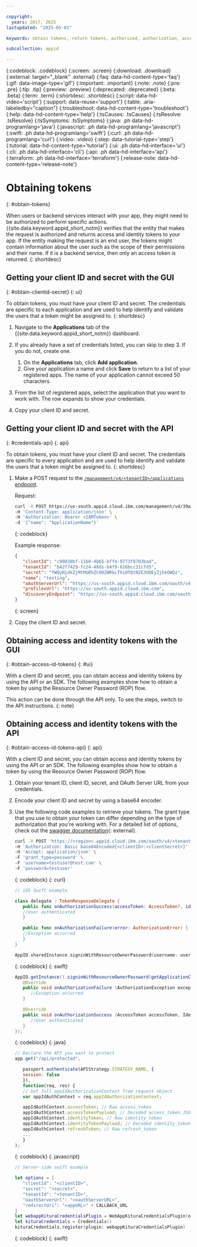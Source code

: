 ```yaml
---

copyright:
  years: 2017, 2025
lastupdated: "2025-05-01"

keywords: obtain tokens, return tokens, authorized, authorization, access management, client id, secret, tenant id, app security, identity token

subcollection: appid

---
```


{:codeblock: .codeblock}
{:screen: .screen}
{:download: .download}
{:external: target="_blank" .external}
{:faq: data-hd-content-type='faq'}
{:gif: data-image-type='gif'}
{:important: .important}
{:note: .note}
{:pre: .pre}
{:tip: .tip}
{:preview: .preview}
{:deprecated: .deprecated}
{:beta: .beta}
{:term: .term}
{:shortdesc: .shortdesc}
{:script: data-hd-video='script'}
{:support: data-reuse='support'}
{:table: .aria-labeledby="caption"}
{:troubleshoot: data-hd-content-type='troubleshoot'}
{:help: data-hd-content-type='help'}
{:tsCauses: .tsCauses}
{:tsResolve: .tsResolve}
{:tsSymptoms: .tsSymptoms}
{:java: .ph data-hd-programlang='java'}
{:javascript: .ph data-hd-programlang='javascript'}
{:swift: .ph data-hd-programlang='swift'}
{:curl: .ph data-hd-programlang='curl'}
{:video: .video}
{:step: data-tutorial-type='step'}
{:tutorial: data-hd-content-type='tutorial'}
{:ui: .ph data-hd-interface='ui'}
{:cli: .ph data-hd-interface='cli'}
{:api: .ph data-hd-interface='api'}
{:terraform: .ph data-hd-interface='terraform'}
{:release-note: data-hd-content-type='release-note'}



# Obtaining tokens
{: #obtain-tokens}

When users or backend services interact with your app, they might need to be authorized to perform specific actions. {{site.data.keyword.appid_short_notm}} verifies that the entity that makes the request is authorized and returns access and identity tokens to your app. If the entity making the request is an end user, the tokens might contain information about the user such as the scope of their permissions and their name. If it is a backend service, then only an access token is returned.
{: shortdesc}


## Getting your client ID and secret with the GUI
{: #obtain-clientid-secret}
{: ui}

To obtain tokens, you must have your client ID and secret. The credentials are specific to each application and are used to help identify and validate the users that a token might be assigned to. 
{: shortdesc}

1. Navigate to the **Applications** tab of the {{site.data.keyword.appid_short_notm}} dashboard.

2. If you already have a set of credentials listed, you can skip to step 3. If you do not, create one.
   1. On the **Applications** tab, click **Add application**.
   2. Give your application a name and click **Save** to return to a list of your registered apps. The name of your application cannot exceed 50 characters.

3. From the list of registered apps, select the application that you want to work with. The row expands to show your credentials.

4. Copy your client ID and secret.


## Getting your client ID and secret with the API
{: #credentials-api}
{: api}

To obtain tokens, you must have your client ID and secret. The credentials are specific to every application and are used to help identify and validate the users that a token might be assigned to. 
{: shortdesc}

1. Make a POST request to the [`/management/v4/<tenantID>/applications` endpoint](https://us-south.appid.cloud.ibm.com/swagger-ui/#/Management%20API%20-%20Applications/mgmt.registerApplication).

   Request:

   ```sh
   curl -X POST https://us-south.appid.cloud.ibm.com/management/v4/39a37f57-a227-4bfe-a044-93b6e6060b61/applications/ \
   -H 'Content-Type: application/json' \
   -H 'Authorization: Bearer <IAMToken>' \
   -d '{"name": "ApplicationName"}'
   ```
   {: codeblock}

   Example response:

   ```json
   {
      "clientId": "c90830bf-11b0-4b65-bffe-9773f8703bad",
      "tenantId": "b42f7429-fc24-48ds-b4f9-616bcc31cfd5",
      "secret": "YWQyNjdkZjMtMGRhZC00ZWRkLThiOTQtN2E3ODEyZjhkOWQz",
      "name": "testing",
      "oAuthServerUrl": "https://us-south.appid.cloud.ibm.com/oauth/v4/b42f7429-fc24-48ds-b4f9-616bcb31cfd5",
      "profilesUrl": "https://us-south.appid.cloud.ibm.com",
      "discoveryEndpoint": "https://us-south.appid.cloud.ibm.com/oauth/v4/b42f7429-fc24-48ds-b4f9-616bcb31cfd5/.well-known/openid-configuration"
   }
   ```
   {: screen}

2. Copy the client ID and secret.


## Obtaining access and identity tokens with the GUI
{: #obtain-access-id-tokens}
{: #ui}

With a client ID and secret, you can obtain access and identity tokens by using the API or an SDK. The following examples show how to obtain a token by using the Resource Owner Password (ROP) flow.

This action can be done through the API only. To see the steps, switch to the API instructions.
{: note}

## Obtaining access and identity tokens with the API
{: #obtain-access-id-tokens-api}
{: api}

With a client ID and secret, you can obtain access and identity tokens by using the API or an SDK. The following examples show how to obtain a token by using the Resource Owner Password (ROP) flow.


1. Obtain your tenant ID, client ID, secret, and OAuth Server URL from your credentials.

2. Encode your client ID and secret by using a base64 encoder.

3. Use the following code examples to retrieve your tokens. The grant type that you use to obtain your token can differ depending on the type of authorization that you're working with. For a detailed list of options, check out the [swagger documentation](https://us-south.appid.cloud.ibm.com/swagger-ui/#/Authorization%20Server%20-%20Authorization%20Server%20V4/oauth-server.token){: external}.

   ```sh
   curl -X POST 'https://<region>.appid.cloud.ibm.com/oauth/v4/<tenantID>/token' \
   -H 'Authorization: Basic base64Encoded{<clientID>:<clientSecret>}' \
   -H 'Accept: application/json' \
   -F 'grant_type=password' \
   -F 'username=testuser@test.com' \
   -F 'password=testuser'
   ```
   {: codeblock}
   {: curl}

   ```swift
   // iOS Swift example

   class delegate : TokenResponseDelegate {
      public func onAuthorizationSuccess(accessToken: AccessToken?, identityToken: IdentityToken?, refreshToken: RefreshToken?, response:Response?) {
      //User authenticated
      }

      public func onAuthorizationFailure(error: AuthorizationError) {
      //Exception occurred
      }
   }

   AppID.sharedInstance.signinWithResourceOwnerPassword(username: username, password: password, delegate: delegate())
   ```
   {: codeblock}
   {: swift}

   ```java
   AppID.getInstance().signinWithResourceOwnerPassword(getApplicationContext(), username, password, new TokenResponseListener() {
      @Override
      public void onAuthorizationFailure (AuthorizationException exception) {
         //Exception occurred
      }

      @Override
      public void onAuthorizationSuccess (AccessToken accessToken, IdentityToken identityToken, RefreshToken refreshToken) {
         //User authenticated
      }
   });
   ```
   {: codeblock}
   {: java}

   ```javascript
   // Declare the API you want to protect
   app.get("/api/protected",

      passport.authenticate(APIStrategy.STRATEGY_NAME, {
      session: false
      }),
      function(req, res) {
      // Get full appIdAuthorizationContext from request object
      var appIdAuthContext = req.appIdAuthorizationContext;

      appIdAuthContext.accessToken; // Raw access_token
      appIdAuthContext.accessTokenPayload; // Decoded access_token JSON
      appIdAuthContext.identityToken; // Raw identity_token
      appIdAuthContext.identityTokenPayload; // Decoded identity_token JSON
      appIdAuthContext.refreshToken; // Raw refresh_token
      ...
      }
   );
   ```
   {: codeblock}
   {: javascript}

   ```swift
   // Server-side swift example

   let options = [
      "clientId": "<clientID>",
      "secret": "<secret>",
      "tenantId": "<tenantID>",
      "oauthServerUrl": "<oauthServerURL>",
      "redirectUri": "<appURL>" + CALLBACK_URL
   ]
   let webappKituraCredentialsPlugin = WebAppKituraCredentialsPlugin(options: options)
   let kituraCredentials = Credentials()
   kituraCredentials.register(plugin: webappKituraCredentialsPlugin)
   ```
   {: codeblock}
   {: swift}
